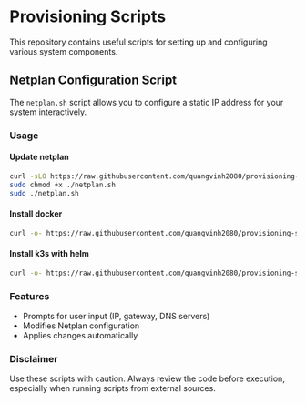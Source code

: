 # Provisioning Scripts

This repository contains useful scripts for setting up and configuring various system components.

## Netplan Configuration Script

The `netplan.sh` script allows you to configure a static IP address for your system interactively.

### Usage

#### Update netplan

```bash
curl -sLO https://raw.githubusercontent.com/quangvinh2080/provisioning-scripts/main/netplan.sh
sudo chmod +x ./netplan.sh
sudo ./netplan.sh 
```

#### Install docker

```bash
curl -o- https://raw.githubusercontent.com/quangvinh2080/provisioning-scripts/main/docker.sh|bash
```

#### Install k3s with helm

```bash
curl -o- https://raw.githubusercontent.com/quangvinh2080/provisioning-scripts/main/k3s-with-helm.sh|bash
```

### Features
- Prompts for user input (IP, gateway, DNS servers)
- Modifies Netplan configuration
- Applies changes automatically

### Disclaimer
Use these scripts with caution. Always review the code before execution, especially when running scripts from external sources.


